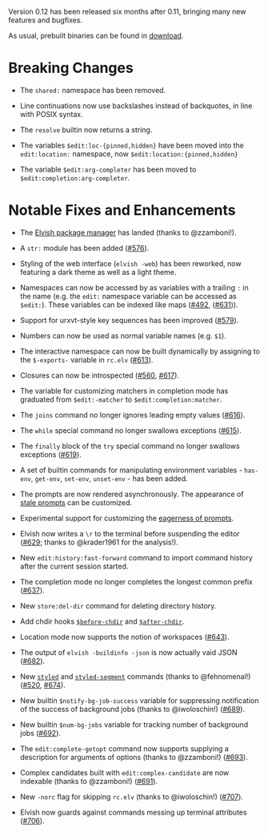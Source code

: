 Version 0.12 has been released six months after 0.11, bringing many new
features and bugfixes.

As usual, prebuilt binaries can be found in [download](../download).

# Breaking Changes

*   The `shared:` namespace has been removed.

*   Line continuations now use backslashes instead of backquotes, in line with
    POSIX syntax.

*   The `resolve` builtin now returns a string.

*   The variables `$edit:loc-{pinned,hidden}` have been moved into the
    `edit:location:` namespace, now `$edit:location:{pinned,hidden}`

*   The variable `$edit:arg-completer` has been moved to
    `$edit:completion:arg-completer`.

# Notable Fixes and Enhancements

*   The [Elvish package manager](../ref/epm.html) has landed (thanks to
    @zzamboni!).

*   A `str:` module has been added
    ([#576](https://github.com/elves/elvish/issues/576)).

*   Styling of the web interface (`elvish -web`) has been reworked, now
    featuring a dark theme as well as a light theme.

*   Namespaces can now be accessed by as variables with a trailing `:` in the
    name (e.g. the `edit:` namespace variable can be accessed as `$edit:`).
    These variables can be indexed like maps
    ([#492](https://github.com/elves/elvish/issues/492),
    ([#631](https://github.com/elves/elvish/issues/631))).

*   Support for urxvt-style key sequences has been improved
    ([#579](https://github.com/elves/elvish/issues/579)).

*   Numbers can now be used as normal variable names (e.g. `$1`).

*   The interactive namespace can now be built dynamically by assigning to the
    `$-exports-` variable in `rc.elv`
    ([#613](https://github.com/elves/elvish/issues/613)).

*   Closures can now be introspected
    ([#560](https://github.com/elves/elvish/issues/560),
    [#617](https://github.com/elves/elvish/issues/617)).

*   The variable for customizing matchers in completion mode has graduated
    from `$edit:-matcher` to `$edit:completion:matcher`.

*   The `joins` command no longer ignores leading empty values
    ([#616](https://github.com/elves/elvish/issues/616)).

*   The `while` special command no longer swallows exceptions
    ([#615](https://github.com/elves/elvish/issues/615)).

*   The `finally` block of the `try` special command no longer swallows
    exceptions ([#619](https://github.com/elves/elvish/issues/619)).

*   A set of builtin commands for manipulating environment variables -
    `has-env`, `get-env`, `set-env`, `unset-env` - has been added.

*   The prompts are now rendered asynchronously. The appearance of
    [stale prompts](../ref/edit.html#stale-prompt) can be customized.

*   Experimental support for customizing the
    [eagerness of prompts](https://elv.sh/ref/edit.html#prompt-eagerness).

*   Elvish now writes a `\r` to the terminal before suspending the editor
    ([#629](https://github.com/elves/elvish/issues/629); thanks to @krader1961
    for the analysis!).

*   New `edit:history:fast-forward` command to import command history after
    the current session started.

*   The completion mode no longer completes the longest common prefix
    ([#637](https://github.com/elves/elvish/issues/637)).

*   New `store:del-dir` command for deleting directory history.

*   Add chdir hooks [`$before-chdir`](../ref/builtin.html#before-chdir) and
    [`$after-chdir`](../ref/builtin.html#after-chdir).

*   Location mode now supports the notion of workspaces
    ([#643](https://github.com/elves/elvish/issues/643)).

*   The output of `elvish -buildinfo -json` is now actually vaid JSON
    ([#682](https://github.com/elves/elvish/issues/682)).

*   New [`styled`](../ref/builtin.html#styled) and
    [`styled-segment`](../ref/builtin.html#styled-segment) commands (thanks to
    @fehnomenal!) ([#520](https://github.com/elves/elvish/issues/520),
    [#674](https://github.com/elves/elvish/issues/674)).

*   New builtin `$notify-bg-job-success` variable for suppressing notification
    of the success of background jobs (thanks to @iwoloschin!)
    ([#689](https://github.com/elves/elvish/issues/689)).

*   New builtin `$num-bg-jobs` variable for tracking number of background jobs
    ([#692](https://github.com/elves/elvish/issues/692)).

*   The `edit:complete-getopt` command now supports supplying a description
    for arguments of options (thanks to @zzamboni!)
    ([#693](https://github.com/elves/elvish/issues/693)).

*   Complex candidates built with `edit:complex-candidate` are now indexable
    (thanks to @zzamboni!)
    ([#691](https://github.com/elves/elvish/issues/691)).

*   New `-norc` flag for skipping `rc.elv` (thanks to @iwoloschin!)
    ([#707](https://github.com/elves/elvish/issues/707)).

*   Elvish now guards against commands messing up terminal attributes
    ([#706](https://github.com/elves/elvish/issues/706)).

